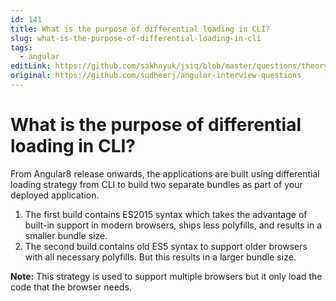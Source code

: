 ```yaml
---
id: 141
title: What is the purpose of differential loading in CLI?
slug: what-is-the-purpose-of-differential-loading-in-cli
tags:
  - angular
editLink: https://github.com/sakhnyuk/jsiq/blob/master/questions/theory/angular/141.md
original: https://github.com/sudheerj/angular-interview-questions
---
```


# What is the purpose of differential loading in CLI?

From Angular8 release onwards, the applications are built using differential loading strategy from CLI to build two separate bundles as part of your deployed application.

1. The first build contains ES2015 syntax which takes the advantage of built-in support in modern browsers, ships less polyfills, and results in a smaller bundle size.
2. The second build contains old ES5 syntax to support older browsers with all necessary polyfills. But this results in a larger bundle size.

**Note:** This strategy is used to support multiple browsers but it only load the code that the browser needs.